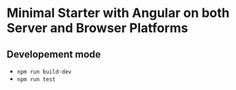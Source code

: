 # Minimal Starter with Angular on both Server and Browser Platforms

## Developement mode
* ```npm run build-dev```
* ```npm run test```

